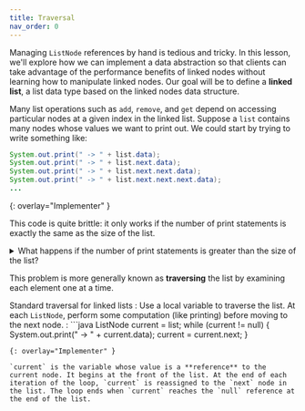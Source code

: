 ```yaml
---
title: Traversal
nav_order: 0
---
```


Managing `ListNode` references by hand is tedious and tricky. In this lesson, we'll explore how we can implement a data abstraction so that clients can take advantage of the performance benefits of linked nodes without learning how to manipulate linked nodes. Our goal will be to define a **linked list**, a list data type based on the linked nodes data structure.

Many list operations such as `add`, `remove`, and `get` depend on accessing particular nodes at a given index in the linked list. Suppose a `list` contains many nodes whose values we want to print out. We could start by trying to write something like:

```java
System.out.print(" -> " + list.data);
System.out.print(" -> " + list.next.data);
System.out.print(" -> " + list.next.next.data);
System.out.print(" -> " + list.next.next.next.data);
...
```
{: overlay="Implementer" }

This code is quite brittle: it only works if the number of print statements is exactly the same as the size of the list.

<details markdown="1">
<summary>What happens if the number of print statements is greater than the size of the list?</summary>

Eventually, one of the `list...next` fields will be `null`, representing the end of the list. Java will throw a `NullPointerException` when the code attempts to access the `data` field of that `null` reference.
</details>

This problem is more generally known as **traversing** the list by examining each element one at a time.

Standard traversal for linked lists
: Use a local variable to traverse the list. At each `ListNode`, perform some computation (like printing) before moving to the next node.
: ```java
  ListNode current = list;
  while (current != null) {
      System.out.print(" -> " + current.data);
      current = current.next;
  }
  ```
  {: overlay="Implementer" }

`current` is the variable whose value is a **reference** to the current node. It begins at the front of the list. At the end of each iteration of the loop, `current` is reassigned to the `next` node in the list. The loop ends when `current` reaches the `null` reference at the end of the list.
